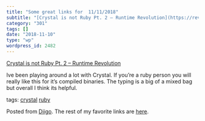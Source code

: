 ```yaml
---
title: "Some great links for  11/11/2018"
subtitle: "[Crystal is not Ruby Pt. 2 – Runtime Revolution](https://revs.runtime-revolution.com/crystal-is-not-..."
category: "301"
tags: []
date: "2018-11-10"
type: "wp"
wordpress_id: 2482
---
```

[Crystal is not Ruby Pt. 2 – Runtime Revolution](https://revs.runtime-revolution.com/crystal-is-not-ruby-pt-2-7c3d988aa9a1) 

Ive been playing around a lot with Crystal. If you’re a ruby person you will really like this for it’s compiled binaries. The typing is a big of a mixed bag but overall I think its helpful.

 tags: [crystal](https://www.diigo.com/user/pitosalas/crystal) [ruby](https://www.diigo.com/user/pitosalas/ruby)

Posted from [Diigo](https://www.diigo.com). The rest of my favorite links are [here](https://www.diigo.com/user/pitosalas).